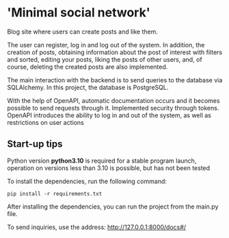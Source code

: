 # 'Minimal social network'

Blog site where users can create posts and like them.

The user can register, log in and log out of the system. In addition, the creation of posts, obtaining information about the post of interest with filters and sorted, editing your posts, liking the posts of other users, and, of course, deleting the created posts are also implemented.

The main interaction with the backend is to send queries to the database via SQLAlchemy. In this project, the database is PostgreSQL.

With the help of OpenAPI, automatic documentation occurs and it becomes possible to send requests through it.
Implemented security through tokens. OpenAPI introduces the ability to log in and out of the system, as well as restrictions on user actions

## Start-up tips

Python version **python3.10** is required for a stable program launch, operation on versions less than 3.10 is possible, but has not been tested

To install the dependencies, run the following command:

`pip install -r requirements.txt`

After installing the dependencies, you can run the project from the main.py file.

To send inquiries, use the address:
http://127.0.0.1:8000/docs#/
